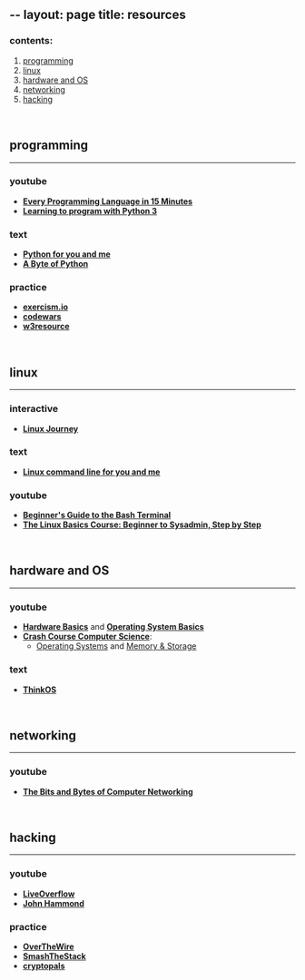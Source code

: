 --
layout: page
title: resources
---
### contents:
1. [programming](#programming)
1. [linux](#linux)
1. [hardware and OS](#hardware-and-os)
1. [networking](#networking)
1. [hacking](#hacking)

<br/>

## programming
---

### youtube

* [__Every Programming Language in 15 Minutes__](https://www.youtube.com/watch?v=duhDovqHbEs)
* [__Learning to program with Python 3__](https://www.youtube.com/playlist?list=PLQVvvaa0QuDeAams7fkdcwOGBpGdHpXln)

### text

* [__Python for you and me__](https://pymbook.readthedocs.io/en/latest/)
* [__A Byte of Python__](https://python.swaroopch.com/first_steps.html)

### practice

* [__exercism.io__](https://exercism.io)
* [__codewars__](https://codewars.com)
* [__w3resource__](https://www.w3resource.com/python-exercises/)

<br/>

## linux
---

### interactive

* [__Linux Journey__](https://linuxjourney.com)

### text

* [__Linux command line for you and me__](https://lym.readthedocs.io/en/latest/)

### youtube

* [__Beginner's Guide to the Bash Terminal__](https://www.youtube.com/watch?v=oxuRxtrO2Ag)
* [__The Linux Basics Course: Beginner to Sysadmin, Step by Step__](https://www.youtube.com/playlist?list=PLtK75qxsQaMLZSo7KL-PmiRarU7hrpnwK)

<br/>

## hardware and OS
---

### youtube

* [__Hardware Basics__](https://www.youtube.com/watch?v=9-KUm9YpPm0) and [__Operating System Basics__](https://www.youtube.com/watch?v=9GDX-IyZ_C8)
* [__Crash Course Computer Science__](https://www.youtube.com/playlist?list=PL8dPuuaLjXtNlUrzyH5r6jN9ulIgZBpdo): 
    * [Operating Systems](https://www.youtube.com/watch?v=26QPDBe-NB8&list=PL8dPuuaLjXtNlUrzyH5r6jN9ulIgZBpdo) and [Memory & Storage](https://www.youtube.com/watch?v=TQCr9RV7twk&list=PL8dPuuaLjXtNlUrzyH5r6jN9ulIgZBpdo)

### text

* [__ThinkOS__](http://greenteapress.com/thinkos/)

<br/>

## networking
---

### youtube

* [__The Bits and Bytes of Computer Networking__](https://www.coursera.org/learn/computer-networking)

<br/>

## hacking
---

### youtube

* [__LiveOverflow__](https://www.youtube.com/channel/UClcE-kVhqyiHCcjYwcpfj9w)
* [__John Hammond__](https://www.youtube.com/channel/UCVeW9qkBjo3zosnqUbG7CFw)

### practice

* [__OverTheWire__](https://overthewire.org/wargames/)
* [__SmashTheStack__](http://smashthestack.org)
* [__cryptopals__](https://cryptopals.com)
